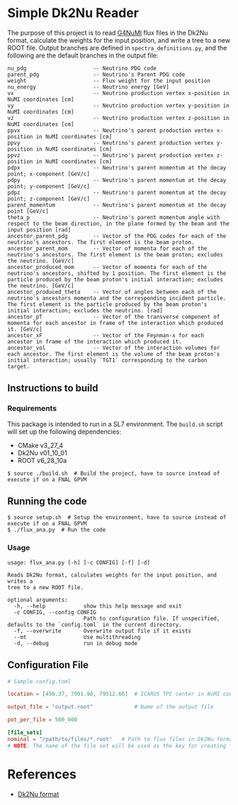# Simple Dk2Nu Reader
The purpose of this project is to read [G4NuMI](https://cdcvs.fnal.gov/redmine/projects/g4numi/wiki) flux files in the Dk2Nu format, calculate the weights for the input position, and write a tree to a new ROOT file.
Output branches are defined in `spectra_definitions.py`, and the following are the default branches in the output file:
```
nu_pdg                     -- Neutrino PDG code
parent_pdg                 -- Neutrino's Parent PDG code
weight                     -- Flux weight for the input position
nu_energy                  -- Neutrino energy [GeV]
vx                         -- Neutrino production vertex x-position in NuMI coordinates [cm]
vy                         -- Neutrino production vertex y-position in NuMI coordinates [cm]
vz                         -- Neutrino production vertex z-position in NuMI coordinates [cm]
ppvx                       -- Neutrino's parent production vertex x-position in NuMI coordinates [cm]
ppvy                       -- Neutrino's parent production vertex y-position in NuMI coordinates [cm]
ppvz                       -- Neutrino's parent production vertex z-position in NuMI coordinates [cm]
pdpx                       -- Neutrino's parent momentum at the decay point; x-component [GeV/c]
pdpy                       -- Neutrino's parent momentum at the decay point; y-component [GeV/c]
pdpz                       -- Neutrino's parent momentum at the decay point; z-component [GeV/c]
parent_momentum            -- Neutrino's parent momentum at the decay point [GeV/c]
theta_p                    -- Neutrino's parent momentum angle with respect to the beam direction, in the plane formed by the beam and the input position [rad]
ancestor_parent_pdg        -- Vector of the PDG codes for each of the neutrino's ancestors. The first element is the beam proton.
ancestor_parent_mom        -- Vector of momenta for each of the neutrino's ancestors. The first element is the beam proton; excludes the neutrino. [GeV/c]
ancestor_produced_mom      -- Vector of momenta for each of the neutrino's ancestors, shifted by 1 position. The first element is the particle produced by the beam proton's initial interaction; excludes the neutrino. [GeV/c]
ancestor_produced_theta    -- Vector of angles between each of the neutrino's ancestors momenta and the corresponding incident particle. The first element is the particle produced by the beam proton's initial interaction; excludes the neutrino. [rad]
ancestor_pT                -- Vector of the transverse component of momenta for each ancestor in frame of the interaction which produced it. [GeV/c]
ancestor_xF                -- Vector of the Feynman-x for each ancestor in frame of the interaction which produced it.
ancestor_vol               -- Vector of the interaction volumes for each ancestor. The first element is the volume of the beam proton's initial interaction; usually `TGT1` corresponding to the carbon target.
```

## Instructions to build

### Requirements
This package is intended to run in a SL7 environment. The `build.sh` script will set up the following dependencies:
- CMake v3_27_4
- Dk2Nu v01_10_01
- ROOT v6_28_10a

```shell
$ source ./build.sh  # Build the project, have to source instead of execute if on a FNAL GPVM
```

## Running the code
```shell
$ source setup.sh  # Setup the environment, have to source instead of execute if on a FNAL GPVM
$ ./flux_ana.py  # Run the code
```

### Usage
```shell
usage: flux_ana.py [-h] [-c CONFIG] [-f] [-d]

Reads Dk2Nu format, calculates weights for the input position, and writes a
tree to a new ROOT file.

optional arguments:
  -h, --help            show this help message and exit
  -c CONFIG, --config CONFIG
                        Path to configuration file. If unspecified, defaults to the `config.toml` in the current directory.
  -f, --overwrite       Overwrite output file if it exists
  --mt                  Use multithreading
  -d, --debug           run in debug mode
```

## Configuration File

```toml
# Sample config.toml

location = [450.37, 7991.98, 79512.66]  # ICARUS TPC center in NuMI coords (x, y, z) [cm]

output_file = "output.root"             # Name of the output file

pot_per_file = 500_000

[file_sets]
nominal = "/path/to/files/*.root"   # Path to flux files in Dk2Nu format
# NOTE: The name of the file set will be used as the key for creating TTrees in the output file
```

# References
- [Dk2Nu format](https://github.com/NuSoftHEP/dk2nu)
